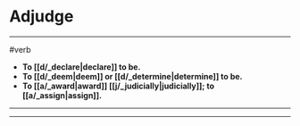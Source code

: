# Adjudge
---
#verb
- **To [[d/_declare|declare]] to be.**
- **To [[d/_deem|deem]] or [[d/_determine|determine]] to be.**
- **To [[a/_award|award]] [[j/_judicially|judicially]]; to [[a/_assign|assign]].**
---
---
